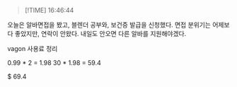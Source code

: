 > [!TIME] 16:46:44

오늘은 알바면접을 봤고, 블렌더 공부와, 보건증 발급을 신청했다.
면접 분위기는 어제보다 좋았지만, 연락이 안왔다. 내일도 안오면
다른 알바를 지원해야겠다. 

vagon 사용료 정리

0.99 * 2 = 1.98 
30 * 1.98 = 59.4

$ 69.4

